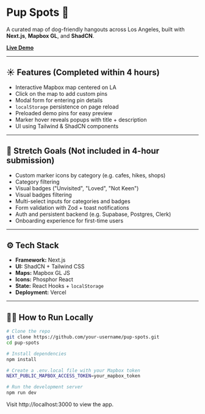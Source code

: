 # Pup Spots 🐾

A curated map of dog-friendly hangouts across Los Angeles, built with **Next.js**, **Mapbox GL**, and **ShadCN**.

**[Live Demo](https://pup-spots.vercel.app/)**

---

## ☀️ Features (Completed within 4 hours)

- Interactive Mapbox map centered on LA
- Click on the map to add custom pins
- Modal form for entering pin details
- `localStorage` persistence on page reload
- Preloaded demo pins for easy preview
- Marker hover reveals popups with title + description
- UI using Tailwind & ShadCN components

---

## 🎯 Stretch Goals (Not included in 4-hour submission)

- Custom marker icons by category (e.g. cafes, hikes, shops)
- Category filtering
- Visual badges ("Unvisited", "Loved", "Not Keen")
- Visual badges filtering
- Multi-select inputs for categories and badges
- Form validation with Zod + toast notifications
- Auth and persistent backend (e.g. Supabase, Postgres, Clerk)
- Onboarding experience for first-time users

---

## ⚙️ Tech Stack

- **Framework:** Next.js
- **UI:** ShadCN + Tailwind CSS
- **Maps:** Mapbox GL JS
- **Icons:** Phosphor React
- **State:** React Hooks + `localStorage`
- **Deployment:** Vercel

---

## 🧑‍💻 How to Run Locally

```bash
# Clone the repo
git clone https://github.com/your-username/pup-spots.git
cd pup-spots

# Install dependencies
npm install

# Create a .env.local file with your Mapbox token
NEXT_PUBLIC_MAPBOX_ACCESS_TOKEN=your_mapbox_token

# Run the development server
npm run dev
```

Visit http://localhost:3000 to view the app.
